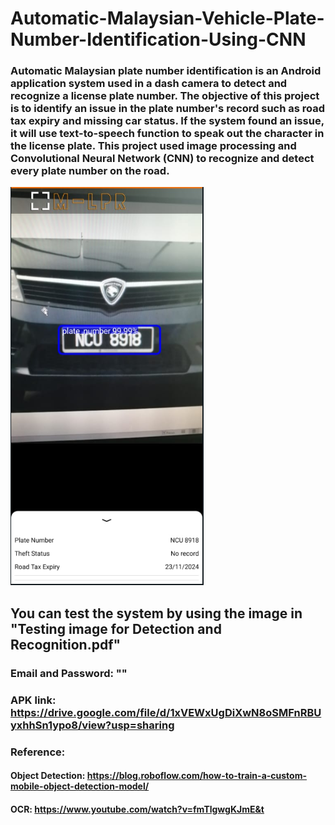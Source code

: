 # Automatic-Malaysian-Vehicle-Plate-Number-Identification-Using-CNN

### Automatic Malaysian plate number identification is an Android application system used in a dash camera to detect and recognize a license plate number. The objective of this project is to identify an issue in the plate number's record such as road tax expiry and missing car status. If the system found an issue, it will use text-to-speech function to speak out the character in the license plate. This project used image processing and Convolutional Neural Network (CNN) to recognize and detect every plate number on the road.

![test image](test1.png)

## You can test the system by using the image in "Testing image for Detection and Recognition.pdf"
### Email and Password: ""
### APK link: https://drive.google.com/file/d/1xVEWxUgDiXwN8oSMFnRBUyxhhSn1ypo8/view?usp=sharing

### Reference:
#### Object Detection: https://blog.roboflow.com/how-to-train-a-custom-mobile-object-detection-model/
#### OCR: https://www.youtube.com/watch?v=fmTlgwgKJmE&t
